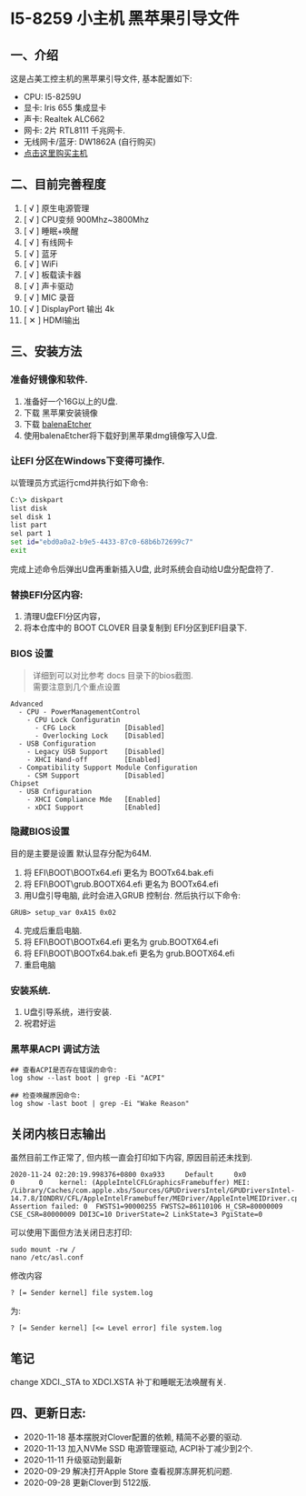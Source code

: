# I5-8259 小主机 黑苹果引导文件

## 一、介绍

这是占美工控主机的黑苹果引导文件, 基本配置如下:

 - CPU: I5-8259U
 - 显卡: Iris 655 集成显卡
 - 声卡: Realtek ALC662
 - 网卡: 2片 RTL8111 千兆网卡.
 - 无线网卡/蓝牙: DW1862A (自行购买)
 - [点击这里购买主机](https://item.taobao.com/item.htm?id=616481040591)


## 二、目前完善程度
1. [ √ ] 原生电源管理
2. [ √ ] CPU变频 900Mhz~3800Mhz
3. [ √ ] 睡眠+唤醒
4. [ √ ] 有线网卡
5. [ √ ] 蓝牙
6. [ √ ] WiFi
7. [ √ ] 板载读卡器
8. [ √ ] 声卡驱动
9. [ √ ] MIC 录音
10. [ √ ] DisplayPort 输出 4k
11. [ ✕ ] HDMI输出


## 三、安装方法

### 准备好镜像和软件.

1. 准备好一个16G以上的U盘.
2. 下载 黑苹果安装镜像
3. 下载 [balenaEtcher](https://www.balena.io/etcher/)
4. 使用balenaEtcher将下载好到黑苹果dmg镜像写入U盘.

### 让EFI 分区在Windows下变得可操作.

以管理员方式运行cmd并执行如下命令:
```bat
C:\> diskpart
list disk
sel disk 1
list part
sel part 1
set id="ebd0a0a2-b9e5-4433-87c0-68b6b72699c7"
exit
```
完成上述命令后弹出U盘再重新插入U盘, 此时系统会自动给U盘分配盘符了.

### 替换EFI分区内容:

1. 清理U盘EFI分区内容，
2. 将本仓库中的 BOOT CLOVER 目录复制到 EFI分区到EFI目录下.

### BIOS 设置
> 详细到可以对比参考 docs 目录下的bios截图.<br>
> 需要注意到几个重点设置

```
Advanced
  - CPU - PowerManagementControl
    - CPU Lock Configuratin
      - CFG Lock            [Disabled]
      - Overlocking Lock    [Disabled]
  - USB Configuration
    - Legacy USB Support    [Disabled]
    - XHCI Hand-off         [Enabled]
  - Compatibility Support Module Configuration
    - CSM Support           [Disabled]
Chipset
  - USB Cnfiguration
    - XHCI Compliance Mde   [Enabled]
    - xDCI Support          [Enabled]
```


### 隐藏BIOS设置
目的是主要是设置 默认显存分配为64M.

1. 将 EFI\BOOT\BOOTx64.efi 更名为 BOOTx64.bak.efi
2. 将 EFI\BOOT\grub.BOOTX64.efi 更名为 BOOTx64.efi
3. 用U盘引导电脑, 此时会进入GRUB 控制台. 然后执行以下命令:

```shell
GRUB> setup_var 0xA15 0x02
```

4. 完成后重启电脑.
5. 将 EFI\BOOT\BOOTx64.efi 更名为 grub.BOOTX64.efi
6. 将 EFI\BOOT\BOOTx64.bak.efi 更名为 grub.BOOTX64.efi
7. 重启电脑


### 安装系统.

1. U盘引导系统，进行安装.
2. 祝君好运

### 黑苹果ACPI 调试方法
```shell
## 查看ACPI是否存在错误的命令:
log show --last boot | grep -Ei "ACPI"

## 检查唤醒原因命令:
log show -last boot | grep -Ei "Wake Reason"
```
### 

## 关闭内核日志输出

虽然目前工作正常了, 但内核一直会打印如下内容, 原因目前还未找到.
```
2020-11-24 02:20:19.998376+0800 0xa933     Default     0x0                  0      0    kernel: (AppleIntelCFLGraphicsFramebuffer) MEI: /Library/Caches/com.apple.xbs/Sources/GPUDriversIntel/GPUDriversIntel-14.7.8/IONDRV/CFL/AppleIntelFramebuffer/MEDriver/AppleIntelMEIDriver.cpp:839 Assertion failed: 0  FWSTS1=90000255 FWSTS2=86110106 H_CSR=80000009 CSE_CSR=80000009 D0I3C=10 DriverState=2 LinkState=3 PgiState=0
```
可以使用下面但方法关闭日志打印:
```shell
sudo mount -rw /
nano /etc/asl.conf
```
修改内容
```
? [= Sender kernel] file system.log
```
为:
```
? [= Sender kernel] [<= Level error] file system.log
```

## 笔记

change XDCI._STA to XDCI.XSTA  补丁和睡眠无法唤醒有关.


## 四、更新日志:
 - 2020-11-18 基本摆脱对Clover配置的依赖, 精简不必要的驱动.
 - 2020-11-13 加入NVMe SSD 电源管理驱动, ACPI补丁减少到2个.
 - 2020-11-11 升级驱动到最新
 - 2020-09-29 解决打开Apple Store 查看视屏冻屏死机问题.
 - 2020-09-28 更新Clover到 5122版.
